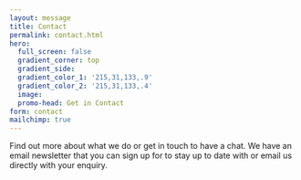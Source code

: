 ```yaml
---
layout: message
title: Contact
permalink: contact.html
hero:
  full_screen: false
  gradient_corner: top
  gradient_side: 
  gradient_color_1: '215,31,133,.9'
  gradient_color_2: '215,31,133,.4'
  image: 
  promo-head: Get in Contact
form: contact
mailchimp: true
---
```


Find out more about what we do or get in touch to have a chat. We have an email newsletter that you can sign up for to stay up to date with or email us directly with your enquiry.  

